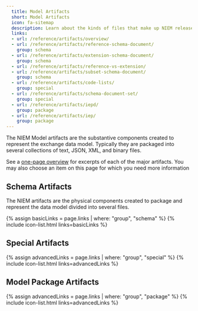 ```yaml
---
  title: Model Artifacts
  short: Model Artifacts
  icon: fa-sitemap
  description: Learn about the kinds of files that make up NIEM releases and IEPDs.
  links:
  - url: /reference/artifacts/overview/
  - url: /reference/artifacts/reference-schema-document/
    group: schema
  - url: /reference/artifacts/extension-schema-document/
    group: schema
  - url: /reference/artifacts/reference-vs-extension/
  - url: /reference/artifacts/subset-schema-document/
    group: schema
  - url: /reference/artifacts/code-lists/
    group: special
  - url: /reference/artifacts/schema-document-set/
    group: special
  - url: /reference/artifacts/iepd/
    group: package
  - url: /reference/artifacts/iep/
    group: package
---
```


The NIEM Model artifacts are the substantive components created to represent the exchange data model. Typically they are packaged into several collections of text, JSON, XML, and binary files.

See a [one-page overview](overview) for excerpts of each of the major artifacts. You may also choose an item on this page for which you need more information

## Schema Artifacts

The NIEM artifacts are the physical components created to package and represent the data model divided into several files.

{% assign basicLinks = page.links | where: "group", "schema" %}
{% include icon-list.html links=basicLinks %}

## Special Artifacts

{% assign advancedLinks = page.links | where: "group", "special" %}
{% include icon-list.html links=advancedLinks %}

## Model Package Artifacts

{% assign advancedLinks = page.links | where: "group", "package" %}
{% include icon-list.html links=advancedLinks %}

